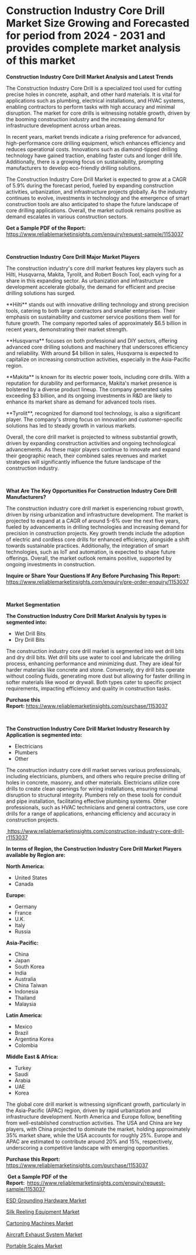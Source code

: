 <p><h1>Construction Industry Core Drill Market Size Growing and Forecasted for period from 2024 - 2031 and provides complete market analysis of this market</h1></p><p><strong>Construction Industry Core Drill Market Analysis and Latest Trends</strong></p>
<p><p>The Construction Industry Core Drill is a specialized tool used for cutting precise holes in concrete, asphalt, and other hard materials. It is vital for applications such as plumbing, electrical installations, and HVAC systems, enabling contractors to perform tasks with high accuracy and minimal disruption. The market for core drills is witnessing notable growth, driven by the booming construction industry and the increasing demand for infrastructure development across urban areas.</p><p>In recent years, market trends indicate a rising preference for advanced, high-performance core drilling equipment, which enhances efficiency and reduces operational costs. Innovations such as diamond-tipped drilling technology have gained traction, enabling faster cuts and longer drill life. Additionally, there is a growing focus on sustainability, prompting manufacturers to develop eco-friendly drilling solutions.</p><p>The Construction Industry Core Drill Market is expected to grow at a CAGR of 5.9% during the forecast period, fueled by expanding construction activities, urbanization, and infrastructure projects globally. As the industry continues to evolve, investments in technology and the emergence of smart construction tools are also anticipated to shape the future landscape of core drilling applications. Overall, the market outlook remains positive as demand escalates in various construction sectors.</p></p>
<p><strong>Get a Sample PDF of the Report:&nbsp;</strong> <a href="https://www.reliablemarketinsights.com/enquiry/request-sample/1153037?utm_campaign=1572&utm_medium=2&utm_source=Github&utm_content=ia&utm_term=29102024&utm_id=construction-industry-core-drill">https://www.reliablemarketinsights.com/enquiry/request-sample/1153037</a></p>
<p>&nbsp;</p>
<p><strong>Construction Industry Core Drill Major Market Players</strong></p>
<p><p>The construction industry's core drill market features key players such as Hilti, Husqvarna, Makita, Tyrolit, and Robert Bosch Tool, each vying for a share in this expanding sector. As urbanization and infrastructure development accelerate globally, the demand for efficient and precise drilling solutions has surged.</p><p>**Hilti** stands out with innovative drilling technology and strong precision tools, catering to both large contractors and smaller enterprises. Their emphasis on sustainability and customer service positions them well for future growth. The company reported sales of approximately $6.5 billion in recent years, demonstrating their market strength.</p><p>**Husqvarna** focuses on both professional and DIY sectors, offering advanced core drilling solutions and machinery that underscores efficiency and reliability. With around $4 billion in sales, Husqvarna is expected to capitalize on increasing construction activities, especially in the Asia-Pacific region.</p><p>**Makita** is known for its electric power tools, including core drills. With a reputation for durability and performance, Makita's market presence is bolstered by a diverse product lineup. The company generated sales exceeding $3 billion, and its ongoing investments in R&D are likely to enhance its market share as demand for advanced tools rises.</p><p>**Tyrolit**, recognized for diamond tool technology, is also a significant player. The company's strong focus on innovation and customer-specific solutions has led to steady growth in various markets.</p><p>Overall, the core drill market is projected to witness substantial growth, driven by expanding construction activities and ongoing technological advancements. As these major players continue to innovate and expand their geographic reach, their combined sales revenues and market strategies will significantly influence the future landscape of the construction industry.</p></p>
<p>&nbsp;</p>
<p><strong>What Are The Key Opportunities For Construction Industry Core Drill Manufacturers?</strong></p>
<p><p>The construction industry core drill market is experiencing robust growth, driven by rising urbanization and infrastructure development. The market is projected to expand at a CAGR of around 5-6% over the next five years, fueled by advancements in drilling technologies and increasing demand for precision in construction projects. Key growth trends include the adoption of electric and cordless core drills for enhanced efficiency, alongside a shift towards sustainable practices. Additionally, the integration of smart technologies, such as IoT and automation, is expected to shape future offerings. Overall, the market outlook remains positive, supported by ongoing investments in construction.</p></p>
<p><strong>Inquire or Share Your Questions If Any Before Purchasing This Report:</strong> <a href="https://www.reliablemarketinsights.com/enquiry/pre-order-enquiry/1153037?utm_campaign=1572&utm_medium=2&utm_source=Github&utm_content=ia&utm_term=29102024&utm_id=construction-industry-core-drill">https://www.reliablemarketinsights.com/enquiry/pre-order-enquiry/1153037</a></p>
<p>&nbsp;</p>
<p><strong>Market Segmentation</strong></p>
<p><strong>The Construction Industry Core Drill Market Analysis by types is segmented into:</strong></p>
<p><ul><li>Wet Drill Bits</li><li>Dry Drill Bits</li></ul></p>
<p><p>The construction industry core drill market is segmented into wet drill bits and dry drill bits. Wet drill bits use water to cool and lubricate the drilling process, enhancing performance and minimizing dust. They are ideal for harder materials like concrete and stone. Conversely, dry drill bits operate without cooling fluids, generating more dust but allowing for faster drilling in softer materials like wood or drywall. Both types cater to specific project requirements, impacting efficiency and quality in construction tasks.</p></p>
<p><strong>Purchase this Report:&nbsp;</strong><a href="https://www.reliablemarketinsights.com/purchase/1153037?utm_campaign=1572&utm_medium=2&utm_source=Github&utm_content=ia&utm_term=29102024&utm_id=construction-industry-core-drill">https://www.reliablemarketinsights.com/purchase/1153037</a></p>
<p>&nbsp;</p>
<p><strong>The Construction Industry Core Drill Market Industry Research by Application is segmented into:</strong></p>
<p><ul><li>Electricians</li><li>Plumbers</li><li>Other</li></ul></p>
<p><p>The construction industry core drill market serves various professionals, including electricians, plumbers, and others who require precise drilling of holes in concrete, masonry, and other materials. Electricians utilize core drills to create clean openings for wiring installations, ensuring minimal disruption to structural integrity. Plumbers rely on these tools for conduit and pipe installation, facilitating effective plumbing systems. Other professionals, such as HVAC technicians and general contractors, use core drills for a range of applications, enhancing efficiency and accuracy in construction projects.</p></p>
<p><a href="https://www.reliablemarketinsights.com/construction-industry-core-drill-r1153037?utm_campaign=1572&utm_medium=2&utm_source=Github&utm_content=ia&utm_term=29102024&utm_id=construction-industry-core-drill">&nbsp;https://www.reliablemarketinsights.com/construction-industry-core-drill-r1153037</a></p>
<p><strong>In terms of Region, the Construction Industry Core Drill Market Players available by Region are:</strong></p>
<p>
    <p> <strong> North America: </strong>
        <ul>
            <li>United States</li>
            <li>Canada</li>
        </ul>
        </p> 
    <p> <strong> Europe: </strong>
        <ul>
            <li>Germany</li>
            <li>France</li>
            <li>U.K.</li>
            <li>Italy</li>
            <li>Russia</li>
        </ul>
        </p> 
    <p> <strong> Asia-Pacific: </strong>
        <ul>
            <li>China</li>
            <li>Japan</li>
            <li>South Korea</li>
            <li>India</li>
            <li>Australia</li>
            <li>China Taiwan</li>
            <li>Indonesia</li>
            <li>Thailand</li>
            <li>Malaysia</li>
        </ul>
        </p> 
    <p> <strong> Latin America: </strong>
        <ul>
            <li>Mexico</li>
            <li>Brazil</li>
            <li>Argentina Korea</li>
            <li>Colombia</li>
        </ul>
        </p> 
    <p> <strong> Middle East & Africa: </strong>
        <ul>
            <li>Turkey</li>
            <li>Saudi</li>
            <li>Arabia</li>
            <li>UAE</li>
            <li>Korea</li>
        </ul>
    </p>
    </p>
<p><p>The global core drill market is witnessing significant growth, particularly in the Asia-Pacific (APAC) region, driven by rapid urbanization and infrastructure development. North America and Europe follow, benefiting from well-established construction activities. The USA and China are key players, with China projected to dominate the market, holding approximately 35% market share, while the USA accounts for roughly 25%. Europe and APAC are estimated to contribute around 20% and 15%, respectively, underscoring a competitive landscape with emerging opportunities.</p></p>
<p><strong>Purchase this Report: </strong><a href="https://www.reliablemarketinsights.com/purchase/1153037?utm_campaign=1572&utm_medium=2&utm_source=Github&utm_content=ia&utm_term=29102024&utm_id=construction-industry-core-drill">https://www.reliablemarketinsights.com/purchase/1153037</a></p>
<p>&nbsp;<strong>Get a Sample PDF of the Report:&nbsp;&nbsp;</strong><a href="https://www.reliablemarketinsights.com/enquiry/request-sample/1153037?utm_campaign=1572&utm_medium=2&utm_source=Github&utm_content=ia&utm_term=29102024&utm_id=construction-industry-core-drill">https://www.reliablemarketinsights.com/enquiry/request-sample/1153037</a></p>
<p><strong></strong></p>
<p><p><a href="https://www.linkedin.com/pulse/esd-grounding-hardware-market-outlook-complete-industry-analysis-di2ie?utm_campaign=1572&utm_medium=2&utm_source=Github&utm_content=ia&utm_term=29102024&utm_id=construction-industry-core-drill">ESD Grounding Hardware Market</a></p><p><a href="https://www.linkedin.com/pulse/market-leaders-laggards-global-silk-reeling-equipment-trends-iztqe?utm_campaign=1572&utm_medium=2&utm_source=Github&utm_content=ia&utm_term=29102024&utm_id=construction-industry-core-drill">Silk Reeling Equipment Market</a></p><p><a href="https://www.linkedin.com/pulse/navigating-global-cartoning-machines-market-from-trends-wbere?utm_campaign=1572&utm_medium=2&utm_source=Github&utm_content=ia&utm_term=29102024&utm_id=construction-industry-core-drill">Cartoning Machines Market</a></p><p><a href="https://www.linkedin.com/pulse/aircraft-exhaust-system-market-research-report-2024-2031-j3mue?utm_campaign=1572&utm_medium=2&utm_source=Github&utm_content=ia&utm_term=29102024&utm_id=construction-industry-core-drill">Aircraft Exhaust System Market</a></p><p><a href="https://www.linkedin.com/pulse/portable-scales-market-revolution-2024-2031-trends-shaping-f9rke?utm_campaign=1572&utm_medium=2&utm_source=Github&utm_content=ia&utm_term=29102024&utm_id=construction-industry-core-drill">Portable Scales Market</a></p></p>